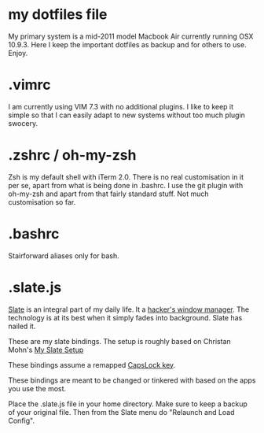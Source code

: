 my dotfiles file
==============

My primary system is a mid-2011 model Macbook Air currently running OSX 10.9.3. Here I keep the important dotfiles as backup and for others to use. Enjoy. 

.vimrc
======

I am currently using VIM 7.3 with no additional plugins. I like to keep it simple so that I can easily adapt to new systems without too much plugin swocery. 

.zshrc / oh-my-zsh
======
Zsh is my default shell with iTerm 2.0. There is no real customisation in it per se, apart from what is being done in .bashrc. I use the git plugin with oh-my-zsh and apart from that fairly standard stuff. Not much customisation so far. 

.bashrc
=======
Stairforward aliases only for bash. 

.slate.js
=====
[Slate](https://github.com/jigish/slate) is an integral part of my daily life. It a [hacker's window manager](http://thume.ca/howto/2012/11/19/using-slate/). The technology is at its best when it simply fades into background. Slate has nailed it. 

These are my slate bindings. The setup is roughly based on Christan Mohn's [My Slate Setup](http://vninja.net/osx/slate-setup/)

These bindings assume a remapped [CapsLock key](http://www.tenshu.net/2012/11/using-caps-lock-as-new-modifier-key-in.html).

These bindings are meant to be changed or tinkered with based on the apps you use the most.

Place the .slate.js file in your home directory. Make sure to keep a backup of your original file. Then from the Slate menu do "Relaunch and Load Config".
